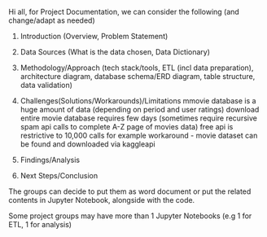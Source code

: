 
Hi all, for Project Documentation, we can consider the following (and change/adapt as needed)
 
1) Introduction (Overview, Problem Statement)

2) Data Sources (What is the data chosen, Data Dictionary)

3) Methodology/Approach (tech stack/tools, ETL (incl data preparation), architecture diagram, database schema/ERD diagram, table structure, data validation)

4) Challenges(Solutions/Workarounds)/Limitations
   mmovie database is a huge amount of data (depending on period and user ratings)
   download entire movie database requires few days (sometimes require recursive spam api calls to complete A-Z page of movies data)
   free api is restrictive to 10,000 calls for example
   workaround - movie dataset can be found and downloaded via kaggleapi
   

6) Findings/Analysis

7) Next Steps/Conclusion
 

The groups can decide to put them as word document or put the related contents in Jupyter Notebook, alongside with the code. 
 

Some project groups may have more than 1 Jupyter Notebooks (e.g 1 for ETL, 1 for analysis) 
 
